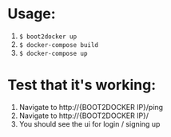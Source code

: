 # Usage:

1. `$ boot2docker up`
2. `$ docker-compose build`
3. `$ docker-compose up`

# Test that it's working:
1. Navigate to http://{BOOT2DOCKER IP}/ping
2. Navigate to http://{BOOT2DOCKER IP}/
3. You should see the ui for login / signing up